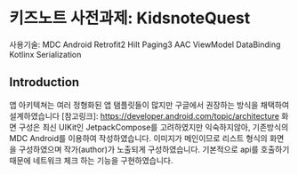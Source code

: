 키즈노트 사전과제: KidsnoteQuest
=================

사용기술:
MDC Android
Retrofit2
Hilt
Paging3
AAC ViewModel
DataBinding
Kotlinx Serialization

Introduction
------------

앱 아키텍쳐는 여러 정형화된 앱 탬플릿들이 많지만 구글에서 권장하는 방식을 채택하여 설계하였습니다
[참고링크]: https://developer.android.com/topic/architecture
화면 구성은 최신 UIKit인 JetpackCompose를 고려하였지만 익숙하지않아, 기존방식의 MDC Android를 이용하여 작성하였습니다.
이미지가 메인이므로 리스트 형식의 화면을 구성하였으며 작가(author)가 노출되게 구성하였습니다.
기본적으로 api를 호출하기때문에 네트워크 체크 하는 기능을 구현하였습니다.
